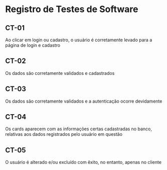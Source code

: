 # Registro de Testes de Software

## CT-01

Ao clicar em login ou cadastro, o usuário é corretamente levado para a página de login e cadastro

## CT-02

Os dados são corretamente validados e cadastrados

## CT-03

Os dados são corretamente validados e a autenticação ocorre devidamente

## CT-04

Os cards aparecem com as informações certas cadastradas no banco, relativas aos dados registrados pelo usuário em questão

## CT-05

O usuário é alterado e/ou excluído com êxito, no entanto, apenas no cliente